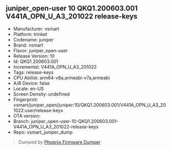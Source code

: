## juniper_open-user 10 QKQ1.200603.001 V441A_OPN_U_A3_201022 release-keys
- Manufacturer: vsmart
- Platform: trinket
- Codename: juniper
- Brand: vsmart
- Flavor: juniper_open-user
- Release Version: 10
- Id: QKQ1.200603.001
- Incremental: V441A_OPN_U_A3_201022
- Tags: release-keys
- CPU Abilist: arm64-v8a,armeabi-v7a,armeabi
- A/B Device: false
- Locale: en-US
- Screen Density: undefined
- Fingerprint: vsmart/juniper_open/juniper:10/QKQ1.200603.001/V441A_OPN_U_A3_201022:user/release-keys
- OTA version: 
- Branch: juniper_open-user-10-QKQ1.200603.001-V441A_OPN_U_A3_201022-release-keys
- Repo: vsmart_juniper_dump


>Dumped by [Phoenix Firmware Dumper](https://github.com/DroidDumps/phoenix_firmware_dumper)

